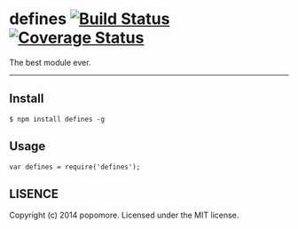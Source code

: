# defines [![Build Status](https://travis-ci.org/popomore/defines.png?branch=master)](https://travis-ci.org/popomore/defines) [![Coverage Status](https://coveralls.io/repos/popomore/defines/badge.png?branch=master)](https://coveralls.io/r/popomore/defines?branch=master) 

The best module ever.

---

## Install

```
$ npm install defines -g
```

## Usage

```
var defines = require('defines');
```

## LISENCE

Copyright (c) 2014 popomore. Licensed under the MIT license.
